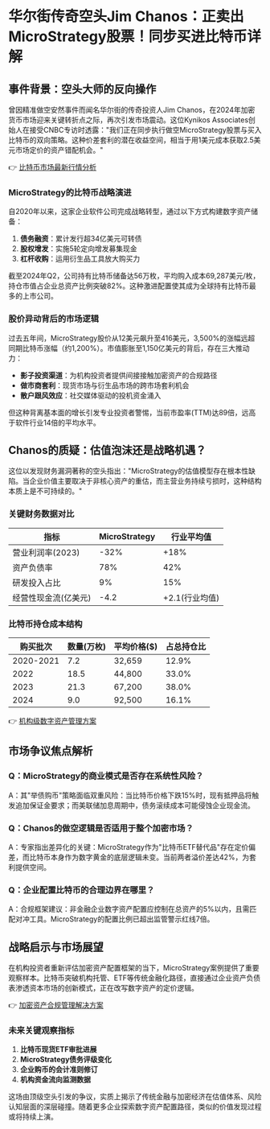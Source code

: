 # 华尔街传奇空头Jim Chanos：正卖出MicroStrategy股票！同步买进比特币详解

## 事件背景：空头大师的反向操作
曾因精准做空安然事件而闻名华尔街的传奇投资人Jim Chanos，在2024年加密货币市场迎来关键转折点之际，再次引发市场震动。这位Kynikos Associates创始人在接受CNBC专访时透露："我们正在同步执行做空MicroStrategy股票与买入比特币的双向策略。这种价差套利的潜在收益空间，相当于用1美元成本获取2.5美元市场定价的资产错配机会。"

👉 [比特币市场最新行情分析](https://bit.ly/okx_welcome)

### MicroStrategy的比特币战略演进
自2020年以来，这家企业软件公司完成战略转型，通过以下方式构建数字资产储备：
1. **债务融资**：累计发行超34亿美元可转债
2. **股权增发**：实施5轮定向增发募集现金
3. **杠杆收购**：运用衍生品工具放大购买力

截至2024年Q2，公司持有比特币储备达56万枚，平均购入成本69,287美元/枚，持仓市值占企业总资产比例突破82%。这种激进配置使其成为全球持有比特币最多的上市公司。

### 股价异动背后的市场逻辑
过去五年间，MicroStrategy股价从12美元飙升至416美元，3,500%的涨幅远超同期比特币涨幅（约1,200%）。市值膨胀至1,150亿美元的背后，存在三大推动力：
- **影子投资渠道**：为机构投资者提供间接接触加密资产的合规路径
- **做市商套利**：现货市场与衍生品市场的跨市场套利机会
- **散户跟风效应**：社交媒体驱动的投机资金涌入

但这种背离基本面的增长引发专业投资者警惕，当前市盈率(TTM)达89倍，远高于软件行业14倍的平均水平。

## Chanos的质疑：估值泡沫还是战略机遇？
这位以发现财务漏洞著称的空头指出："MicroStrategy的估值模型存在根本性缺陷。当企业价值主要取决于非核心资产的重估，而主营业务持续亏损时，这种结构本质上是不可持续的。"

### 关键财务数据对比
| 指标                | MicroStrategy | 行业平均值     |
|---------------------|---------------|----------------|
| 营业利润率(2023)    | -32%          | +18%           |
| 资产负债率          | 78%           | 42%            |
| 研发投入占比        | 9%            | 15%            |
| 经营性现金流(亿美元) | -4.2          | +2.1(行业均值) |

### 比特币持仓成本结构
| 购买批次 | 数量(万枚) | 平均价格($) | 占总持仓比 |
|----------|------------|-------------|------------|
| 2020-2021| 7.2        | 32,659      | 12.9%      |
| 2022     | 18.5       | 44,800      | 33.0%      |
| 2023     | 21.3       | 67,200      | 38.0%      |
| 2024     | 9.0        | 92,500      | 16.1%      |

👉 [机构级数字资产管理方案](https://bit.ly/okx_welcome)

## 市场争议焦点解析
### Q：MicroStrategy的商业模式是否存在系统性风险？
A：其"举债购币"策略面临双重风险：当比特币价格下跌15%时，现有抵押品将触发追加保证金要求；而美联储加息周期中，债务滚续成本可能侵蚀企业现金流。

### Q：Chanos的做空逻辑是否适用于整个加密市场？
A：专家指出差异化的关键：MicroStrategy作为"比特币ETF替代品"存在定价偏差，而比特币本身作为数字黄金的底层逻辑未变。当前两者溢价差达42%，为套利提供空间。

### Q：企业配置比特币的合理边界在哪里？
A：合规框架建议：非金融企业数字资产配置应控制在总资产的5%以内，且需匹配对冲工具。MicroStrategy的配置比例已超出监管警示红线7倍。

## 战略启示与市场展望
在机构投资者重新评估加密资产配置框架的当下，MicroStrategy案例提供了重要观察样本。比特币突破机构托管、ETF等传统金融化路径，直接通过企业资产负债表渗透资本市场的创新模式，正在改写数字资产的定价逻辑。

👉 [加密资产合规管理解决方案](https://bit.ly/okx_welcome)

### 未来关键观察指标
1. **比特币现货ETF审批进展**
2. **MicroStrategy债务评级变化**
3. **企业购币的会计准则修订**
4. **机构资金流向监测数据**

这场由顶级空头引发的争议，实质上揭示了传统金融与加密经济在估值体系、风险认知层面的深层碰撞。随着更多企业探索数字资产配置路径，类似的价值发现过程或将持续上演。